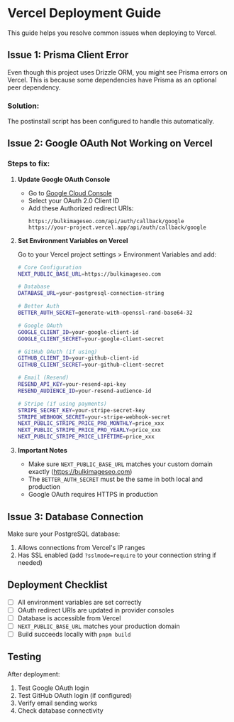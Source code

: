 # Vercel Deployment Guide

This guide helps you resolve common issues when deploying to Vercel.

## Issue 1: Prisma Client Error

Even though this project uses Drizzle ORM, you might see Prisma errors on Vercel. This is because some dependencies have Prisma as an optional peer dependency.

### Solution:
The postinstall script has been configured to handle this automatically.

## Issue 2: Google OAuth Not Working on Vercel

### Steps to fix:

1. **Update Google OAuth Console**
   - Go to [Google Cloud Console](https://console.cloud.google.com/apis/credentials)
   - Select your OAuth 2.0 Client ID
   - Add these Authorized redirect URIs:
     ```
     https://bulkimageseo.com/api/auth/callback/google
     https://your-project.vercel.app/api/auth/callback/google
     ```

2. **Set Environment Variables on Vercel**
   
   Go to your Vercel project settings > Environment Variables and add:

   ```bash
   # Core Configuration
   NEXT_PUBLIC_BASE_URL=https://bulkimageseo.com
   
   # Database
   DATABASE_URL=your-postgresql-connection-string
   
   # Better Auth
   BETTER_AUTH_SECRET=generate-with-openssl-rand-base64-32
   
   # Google OAuth
   GOOGLE_CLIENT_ID=your-google-client-id
   GOOGLE_CLIENT_SECRET=your-google-client-secret
   
   # GitHub OAuth (if using)
   GITHUB_CLIENT_ID=your-github-client-id
   GITHUB_CLIENT_SECRET=your-github-client-secret
   
   # Email (Resend)
   RESEND_API_KEY=your-resend-api-key
   RESEND_AUDIENCE_ID=your-resend-audience-id
   
   # Stripe (if using payments)
   STRIPE_SECRET_KEY=your-stripe-secret-key
   STRIPE_WEBHOOK_SECRET=your-stripe-webhook-secret
   NEXT_PUBLIC_STRIPE_PRICE_PRO_MONTHLY=price_xxx
   NEXT_PUBLIC_STRIPE_PRICE_PRO_YEARLY=price_xxx
   NEXT_PUBLIC_STRIPE_PRICE_LIFETIME=price_xxx
   ```

3. **Important Notes**
   - Make sure `NEXT_PUBLIC_BASE_URL` matches your custom domain exactly (https://bulkimageseo.com)
   - The `BETTER_AUTH_SECRET` must be the same in both local and production
   - Google OAuth requires HTTPS in production

## Issue 3: Database Connection

Make sure your PostgreSQL database:
1. Allows connections from Vercel's IP ranges
2. Has SSL enabled (add `?sslmode=require` to your connection string if needed)

## Deployment Checklist

- [ ] All environment variables are set correctly
- [ ] OAuth redirect URIs are updated in provider consoles
- [ ] Database is accessible from Vercel
- [ ] `NEXT_PUBLIC_BASE_URL` matches your production domain
- [ ] Build succeeds locally with `pnpm build`

## Testing

After deployment:
1. Test Google OAuth login
2. Test GitHub OAuth login (if configured)
3. Verify email sending works
4. Check database connectivity